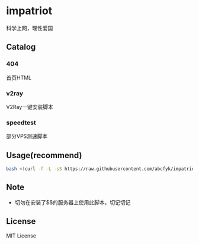 # impatriot
科学上网，理性爱国

## Catalog
### 404
首页HTML

### v2ray
V2Ray一键安装脚本

### speedtest
部分VPS测速脚本


## Usage(recommend)
```bash
bash <(curl -f -L -sS https://raw.githubusercontent.com/abcfyk/impatriot/master/v2ray/ws_nginx_tls_1.3.sh)
```

## Note
- 切勿在安装了$$的服务器上使用此脚本，切记切记

## License
MIT License
